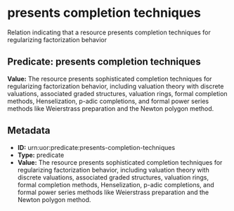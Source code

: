 # presents completion techniques

Relation indicating that a resource presents completion techniques for regularizing factorization behavior

## Predicate: presents completion techniques

**Value:** The resource presents sophisticated completion techniques for regularizing factorization behavior, including valuation theory with discrete valuations, associated graded structures, valuation rings, formal completion methods, Henselization, p-adic completions, and formal power series methods like Weierstrass preparation and the Newton polygon method.

## Metadata

- **ID:** urn:uor:predicate:presents-completion-techniques
- **Type:** predicate
- **Value:** The resource presents sophisticated completion techniques for regularizing factorization behavior, including valuation theory with discrete valuations, associated graded structures, valuation rings, formal completion methods, Henselization, p-adic completions, and formal power series methods like Weierstrass preparation and the Newton polygon method.
